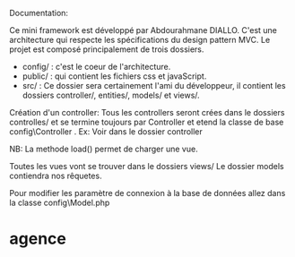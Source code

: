 Documentation:

Ce mini framework est développé par Abdourahmane DIALLO.
C'est une architecture qui respecte les spécifications du design pattern MVC.
Le projet est composé principalement de trois dossiers.
- config/ : c'est le coeur de l'architecture.
-  public/ : qui contient les fichiers css et javaScript.
- src/ : Ce dossier sera certainement l'ami du développeur, il contient les dossiers controller/, entities/, models/ et views/.

Création d'un controller: 
Tous les controllers seront crées dans le dossiers controlles/ et se termine toujours par Controller et etend la classe de base config\Controller .
Ex: Voir dans le dossier controller

NB:
La methode load() permet de charger une vue.

Toutes les vues vont se trouver dans le dossiers views/ 
Le dossier models contiendra nos rêquetes.

Pour modifier les paramètre de connexion à la base de données allez dans la classe config\Model.php
# agence

